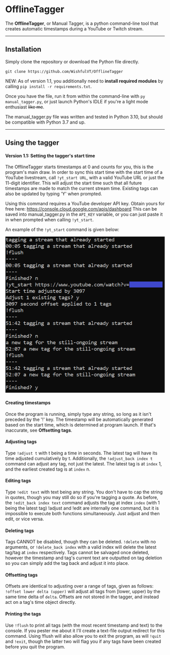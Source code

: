 # OfflineTagger

The **OfflineTagger**, or Manual Tagger, is a python command-line tool that creates automatic timestamps during a YouTube or Twitch stream.

---

## Installation
Simply clone the repository or download the Python file directly.
```
git clone https://github.com/WishfulVT/OfflineTagger
```
NEW: As of version 1.1, you additionally need to **install required modules** by calling `pip install -r requirements.txt`.

Once you have the file, run it from within the command-line with `py manual_tagger.py`, or just launch Python's IDLE if you're a light mode enthusiast ~~like me~~.

The manual_tagger.py file was written and tested in Python 3.10, but should be compatible with Python 3.7 and up.

---

## Using the tagger

#### Version 1.1: Setting the tagger's start time
The OfflineTagger starts timestamps at 0 and counts for you, this is the program's main draw. In order to sync this start time with the start time of a YouTube livestream, call `!yt_start URL`, with a valid YouTube URL or just the 11-digit identifier.
This will adjust the start time such that all future timestamps are made to match the current stream time. Existing tags can also be updated by typing 'Y' when prompted.

Using this command requires a YouTube developer API key. Obtain yours for free here: https://console.cloud.google.com/apis/dashboard
This can be saved into manual_tagger.py in the `API_KEY` variable, or you can just paste it in when prompted when calling `!yt_start`.

An example of the `!yt_start` command is given below:

![!yt_start example](/img/yt_start.png)

#### Creating timestamps
Once the program is running, simply type any string, so long as it isn't preceded by the '!' key. 
The timestamp will be automatically generated based on the start time, which is determined at program launch. If that's inaccurate, see **Offsetting tags**.

#### Adjusting tags
Type `!adjust t` with t being a time in seconds. The latest tag will have its time adjusted cumulatively by t.
Additionally, the `!adjust_back index t` command can adjust any tag, not just the latest. The latest tag is at `index` 1, and the earliest created tag is at `index` n.

#### Editing tags
Type `!edit text` with text being any string. You don't have to cap the string in quotes, though you may still do so if you're tagging a quote.
As before, the `!edit_back index text` command adjusts the tag at index `index` (with 1 being the latest tag)
!adjust and !edit are internally one command, but it is impossible to execute both functions simultaneously. Just adjust and then edit, or vice versa.

#### Deleting tags
Tags CANNOT be disabled, though they can be deleted. `!delete` with no arguments, or `!delete_back index` with a valid index will delete the latest tag/tag at `index` respectively.
Tags cannot be salvaged once deleted, however the timestamp and tag's current text are outputted on tag deletion so you can simply add the tag back and adjust it into place.

#### Offsetting tags
Offsets are identical to adjusting over a range of tags, given as follows: `!offset lower delta (upper)` will adjust all tags from \[lower, upper) by the same time delta of `delta`.
Offsets are not stored in the tagger, and instead act on a tag's time object directly.

#### Printing the tags
Use `!flush` to print all tags (with the most recent timestamp and text) to the console. If you pester me about it I'll create a text-file output redirect for this command.
Using !flush will also allow you to exit the program, as will `!quit` and `!exit`, though the latter two will flag you if any tags have been created before you quit the program.
